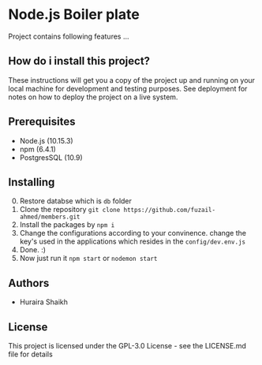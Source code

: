 # Node.js Boiler plate
Project contains following features
...

## How do i install this project?
These instructions will get you a copy of the project up and running on your local machine for development and testing purposes. See deployment for notes on how to deploy the project on a live system.

## Prerequisites
- Node.js (10.15.3)
- npm (6.4.1)
- PostgresSQL (10.9)

## Installing
0. Restore databse which is `db` folder
1. Clone the repository
`git clone https://github.com/fuzail-ahmed/members.git`
2. Install the packages by `npm i`
3. Change the configurations according to your convinence. change the key's used in the applications which resides in the `config/dev.env.js`
4. Done. :) 
5. Now just run it `npm start` or `nodemon start`


## Authors
* Huraira Shaikh

## License
This project is licensed under the GPL-3.0 License - see the LICENSE.md file for details
